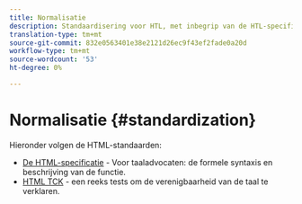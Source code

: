 ```yaml
---
title: Normalisatie
description: Standaardisering voor HTL, met inbegrip van de HTL-specificatie en de HTL TCK.
translation-type: tm+mt
source-git-commit: 832e0563401e38e2121d26ec9f43ef2fade0a20d
workflow-type: tm+mt
source-wordcount: '53'
ht-degree: 0%

---
```



# Normalisatie {#standardization}

Hieronder volgen de HTML-standaarden:

* [De HTML-specificatie](https://github.com/adobe/htl-spec)  - Voor taaladvocaten: de formele syntaxis en beschrijving van de functie.
* [HTML TCK](https://github.com/adobe/htl-tck)  - een reeks tests om de verenigbaarheid van de taal te verklaren.
